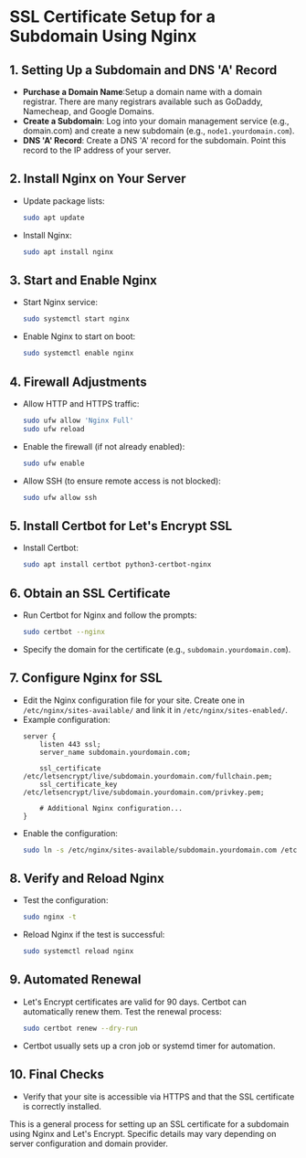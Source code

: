 
# SSL Certificate Setup for a Subdomain Using Nginx

## 1. Setting Up a Subdomain and DNS 'A' Record
- **Purchase a Domain Name**:Setup a domain name with a domain registrar. There are many registrars available such as GoDaddy, Namecheap, and Google Domains.
- **Create a Subdomain**: Log into your domain management service (e.g., domain.com) and create a new subdomain (e.g., `node1.yourdomain.com`).
- **DNS 'A' Record**: Create a DNS 'A' record for the subdomain. Point this record to the IP address of your server.

## 2. Install Nginx on Your Server
- Update package lists:
  ```bash
  sudo apt update
  ```
- Install Nginx:
  ```bash
  sudo apt install nginx
  ```

## 3. Start and Enable Nginx
- Start Nginx service:
  ```bash
  sudo systemctl start nginx
  ```
- Enable Nginx to start on boot:
  ```bash
  sudo systemctl enable nginx
  ```

## 4. Firewall Adjustments
- Allow HTTP and HTTPS traffic:
  ```bash
  sudo ufw allow 'Nginx Full'
  sudo ufw reload
  ```
- Enable the firewall (if not already enabled):
  ```bash
  sudo ufw enable
  ```
- Allow SSH (to ensure remote access is not blocked):
  ```bash
  sudo ufw allow ssh
  ```

## 5. Install Certbot for Let's Encrypt SSL
- Install Certbot:
  ```bash
  sudo apt install certbot python3-certbot-nginx
  ```

## 6. Obtain an SSL Certificate
- Run Certbot for Nginx and follow the prompts:
  ```bash
  sudo certbot --nginx
  ```
- Specify the domain for the certificate (e.g., `subdomain.yourdomain.com`).

## 7. Configure Nginx for SSL
- Edit the Nginx configuration file for your site. Create one in `/etc/nginx/sites-available/` and link it in `/etc/nginx/sites-enabled/`.
- Example configuration:
  ```nginx
  server {
      listen 443 ssl;
      server_name subdomain.yourdomain.com;

      ssl_certificate /etc/letsencrypt/live/subdomain.yourdomain.com/fullchain.pem;
      ssl_certificate_key /etc/letsencrypt/live/subdomain.yourdomain.com/privkey.pem;

      # Additional Nginx configuration...
  }
  ```
- Enable the configuration:
  ```bash
  sudo ln -s /etc/nginx/sites-available/subdomain.yourdomain.com /etc/nginx/sites-enabled/
  ```

## 8. Verify and Reload Nginx
- Test the configuration:
  ```bash
  sudo nginx -t
  ```
- Reload Nginx if the test is successful:
  ```bash
  sudo systemctl reload nginx
  ```

## 9. Automated Renewal
- Let's Encrypt certificates are valid for 90 days. Certbot can automatically renew them. Test the renewal process:
  ```bash
  sudo certbot renew --dry-run
  ```
- Certbot usually sets up a cron job or systemd timer for automation.

## 10. Final Checks
- Verify that your site is accessible via HTTPS and that the SSL certificate is correctly installed.

This is a general process for setting up an SSL certificate for a subdomain using Nginx and Let's Encrypt. Specific details may vary depending on server configuration and domain provider.